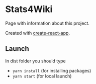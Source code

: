 # Stats4Wiki

Page with information about this project.

Created with [create-react-app](https://github.com/facebook/create-react-app).

## Launch
In dist folder you should type
- `yarn install` (for installing packages)
- `yarn start` (for local launch)